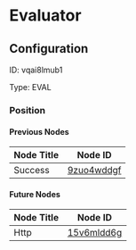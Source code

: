 # Evaluator
## Configuration
ID:  vqai8lmub1

Type: EVAL 








### Position

#### Previous Nodes
| Node Title | Node ID |
| :------------- | ------------ |
| Success | [9zuo4wddgf](./9zuo4wddgf.md) | 
 
 #### Future Nodes
| Node Title | Node ID |
| :------------- | ------------ |
| Http |[15v6mldd6g](./15v6mldd6g.md) | 